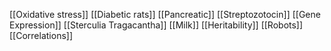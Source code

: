 [[Oxidative stress]]
[[Diabetic rats]]
[[Pancreatic]]
[[Streptozotocin]]
[[Gene Expression]]
[[Sterculia Tragacantha]]
[[Milk]]
[[Heritability]]
[[Robots]]
[[Correlations]]
